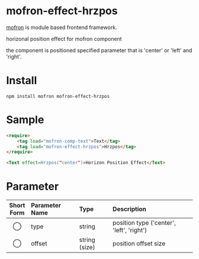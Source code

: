 # mofron-effect-hrzpos
[mofron](https://mofron.github.io/mofron/) is module based frontend framework.

horizonal position effect for mofron component

the component is positioned specified parameter that is 'center' or 'left' and 'right'.


# Install
```
npm install mofron mofron-effect-hrzpos
```

# Sample
```html
<require>
    <tag load="mofron-comp-text">Text</tag>
    <tag load="mofron-effect-hrzpos">Hrzpos</tag>
</require>

<Text effect=Hrzpos("center")>Horizon Position Effect</Text>

```

# Parameter

| Short<br>Form | Parameter Name | Type | Description |
|:-------------:|:---------------|:-----|:------------|
| ◯  | type | string | position type ('center', 'left', 'right') |
| ◯  | offset | string (size) | position offset size |

